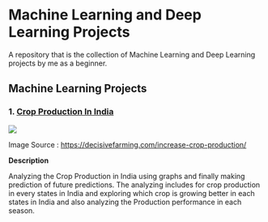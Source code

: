 # Machine Learning and Deep Learning Projects

A repository that is the collection of Machine Learning and Deep Learning projects by me as a beginner.


## Machine Learning Projects

### 1. [Crop Production In India](Crop-Production-In-India/Crop-Production-In-India.ipynb)

<img src="https://i.postimg.cc/Yq50dDvX/Optimize-Campaign-blog-post-506x253.jpg">

Image Source : https://decisivefarming.com/increase-crop-production/

**Description**

 Analyzing the Crop Production in India using graphs and finally making prediction of future predictions. The analyzing includes for crop production in every states in India and exploring which crop is growing better in each states in India and also analyzing the Production performance in each season.
